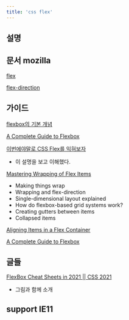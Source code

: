 ```yaml
---
title: 'css flex'
---
```


## 설명

## 문서 mozilla

[flex](https://developer.mozilla.org/ko/docs/Web/CSS/flex)

[flex-direction](https://developer.mozilla.org/ko/docs/Web/CSS/flex-direction)

## 가이드

[flexbox의 기본 개념](https://developer.mozilla.org/ko/docs/Web/CSS/CSS_Flexible_Box_Layout/Basic_Concepts_of_Flexbox)

[A Complete Guide to Flexbox](https://css-tricks.com/snippets/css/a-guide-to-flexbox/)

[이번에야말로 CSS Flex를 익혀보자](https://studiomeal.com/archives/197)

-   이 설명을 보고 이해했다.

[Mastering Wrapping of Flex Items](https://developer.mozilla.org/en-US/docs/Web/CSS/CSS_Flexible_Box_Layout/Mastering_Wrapping_of_Flex_Items)

-   Making things wrap
-   Wrapping and flex-direction
-   Single-dimensional layout explained
-   How do flexbox-based grid systems work?
-   Creating gutters between items
-   Collapsed items

[Aligning Items in a Flex Container](https://developer.mozilla.org/ko/docs/Web/CSS/CSS_Flexible_Box_Layout/Aligning_Items_in_a_Flex_Container)

[A Complete Guide to Flexbox](https://css-tricks.com/snippets/css/a-guide-to-flexbox/)

## 글들

[FlexBox Cheat Sheets in 2021 || CSS 2021](https://dev.to/joyshaheb/flexbox-cheat-sheets-in-2021-css-2021-3edl?fbclid=IwAR3xlDdVqtHRkdvTPY4wemNYWrSAmdXmww-aquYRHVkQQXA56u2bOIrI968)

-   그림과 함께 소개

## support IE11
